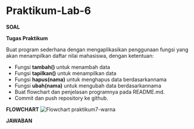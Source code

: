 # Praktikum-Lab-6

**SOAL**

**Tugas Praktikum**

Buat program sederhana dengan mengaplikasikan penggunaan fungsi yang akan menampilkan daftar nilai mahasiswa, dengan ketentuan:
- Fungsi **tambah()** untuk menambah data
- Fungsi **tapilkan()** untuk menampilkan data
- Fungsi **hapus(nama)** untuk menghapus data berdasarkannama
- Fungsi **ubah(nama)** untuk mengubah data berdasarkannama
- Buat flowchart dan penjelasan programnya pada README.md. 
- Commit dan push repository ke github.

**FLOWCHART**
![Flowchart praktikum7-warna](https://github.com/user-attachments/assets/d44329c2-ddb9-48c2-a66d-9bee50bd605a)


**JAWABAN**
